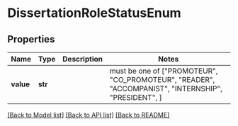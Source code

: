 # DissertationRoleStatusEnum

## Properties
Name | Type | Description | Notes
------------ | ------------- | ------------- | -------------
**value** | **str** |  |  must be one of ["PROMOTEUR", "CO_PROMOTEUR", "READER", "ACCOMPANIST", "INTERNSHIP", "PRESIDENT", ]

[[Back to Model list]](../README.md#documentation-for-models) [[Back to API list]](../README.md#documentation-for-api-endpoints) [[Back to README]](../README.md)


